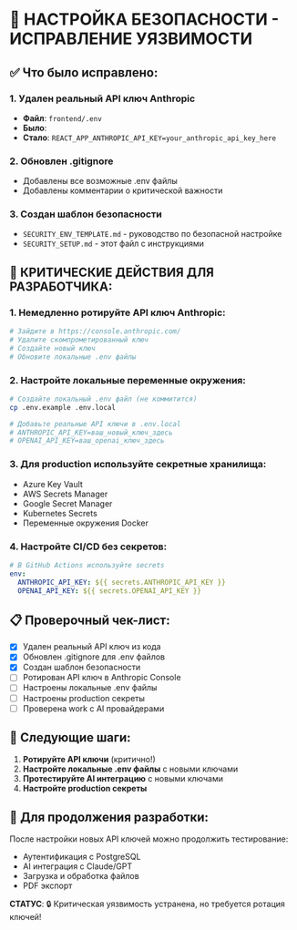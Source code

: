 # 🔐 НАСТРОЙКА БЕЗОПАСНОСТИ - ИСПРАВЛЕНИЕ УЯЗВИМОСТИ

## ✅ Что было исправлено:

### 1. Удален реальный API ключ Anthropic
- **Файл**: `frontend/.env`
- **Было**: 
- **Стало**: `REACT_APP_ANTHROPIC_API_KEY=your_anthropic_api_key_here`

### 2. Обновлен .gitignore
- Добавлены все возможные .env файлы
- Добавлены комментарии о критической важности

### 3. Создан шаблон безопасности
- `SECURITY_ENV_TEMPLATE.md` - руководство по безопасной настройке
- `SECURITY_SETUP.md` - этот файл с инструкциями

## 🚨 КРИТИЧЕСКИЕ ДЕЙСТВИЯ ДЛЯ РАЗРАБОТЧИКА:

### 1. Немедленно ротируйте API ключ Anthropic:
```bash
# Зайдите в https://console.anthropic.com/
# Удалите скомпрометированный ключ
# Создайте новый ключ
# Обновите локальные .env файлы
```

### 2. Настройте локальные переменные окружения:
```bash
# Создайте локальный .env файл (не коммитится)
cp .env.example .env.local

# Добавьте реальные API ключи в .env.local
# ANTHROPIC_API_KEY=ваш_новый_ключ_здесь
# OPENAI_API_KEY=ваш_openai_ключ_здесь
```

### 3. Для production используйте секретные хранилища:
- Azure Key Vault
- AWS Secrets Manager
- Google Secret Manager
- Kubernetes Secrets
- Переменные окружения Docker

### 4. Настройте CI/CD без секретов:
```yaml
# В GitHub Actions используйте secrets
env:
  ANTHROPIC_API_KEY: ${{ secrets.ANTHROPIC_API_KEY }}
  OPENAI_API_KEY: ${{ secrets.OPENAI_API_KEY }}
```

## 📋 Проверочный чек-лист:

- [x] Удален реальный API ключ из кода
- [x] Обновлен .gitignore для .env файлов
- [x] Создан шаблон безопасности
- [ ] Ротирован API ключ в Anthropic Console
- [ ] Настроены локальные .env файлы
- [ ] Настроены production секреты
- [ ] Проверена work с AI провайдерами

## 🔧 Следующие шаги:

1. **Ротируйте API ключи** (критично!)
2. **Настройте локальные .env файлы** с новыми ключами
3. **Протестируйте AI интеграцию** с новыми ключами
4. **Настройте production секреты**

## 🚀 Для продолжения разработки:

После настройки новых API ключей можно продолжить тестирование:
- Аутентификация с PostgreSQL
- AI интеграция с Claude/GPT
- Загрузка и обработка файлов
- PDF экспорт

**СТАТУС**: 🔒 Критическая уязвимость устранена, но требуется ротация ключей!